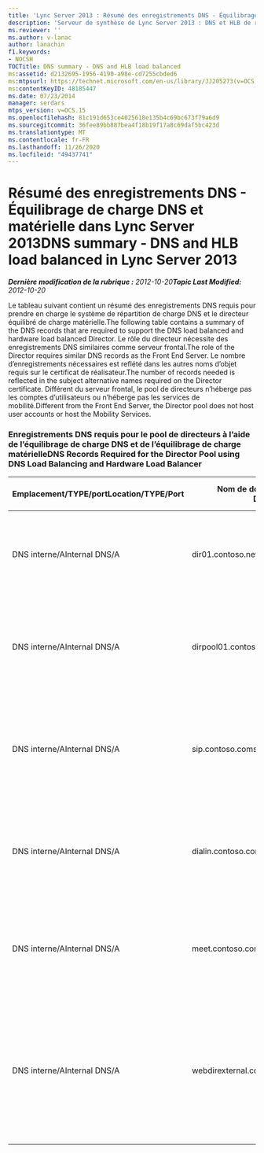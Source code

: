 ```yaml
---
title: 'Lync Server 2013 : Résumé des enregistrements DNS - Équilibrage de charge DNS et matérielle'
description: 'Serveur de synthèse de Lync Server 2013 : DNS et HLB de répartition.'
ms.reviewer: ''
ms.author: v-lanac
author: lanachin
f1.keywords:
- NOCSH
TOCTitle: DNS summary - DNS and HLB load balanced
ms:assetid: d2132695-1956-4190-a98e-cd7255cbded6
ms:mtpsurl: https://technet.microsoft.com/en-us/library/JJ205273(v=OCS.15)
ms:contentKeyID: 48185447
ms.date: 07/23/2014
manager: serdars
mtps_version: v=OCS.15
ms.openlocfilehash: 81c191d653ce4025618e135b4c69bc673f79a6d9
ms.sourcegitcommit: 36fee89bb887bea4f18b19f17a8c69daf5bc423d
ms.translationtype: MT
ms.contentlocale: fr-FR
ms.lasthandoff: 11/26/2020
ms.locfileid: "49437741"
---
```

# <a name="dns-summary---dns-and-hlb-load-balanced-in-lync-server-2013"></a><span data-ttu-id="f62fd-103">Résumé des enregistrements DNS - Équilibrage de charge DNS et matérielle dans Lync Server 2013</span><span class="sxs-lookup"><span data-stu-id="f62fd-103">DNS summary - DNS and HLB load balanced in Lync Server 2013</span></span>

<div data-xmlns="http://www.w3.org/1999/xhtml">

<div class="topic" data-xmlns="http://www.w3.org/1999/xhtml" data-msxsl="urn:schemas-microsoft-com:xslt" data-cs="https://msdn.microsoft.com/">

<div data-asp="https://msdn2.microsoft.com/asp">



</div>

<div id="mainSection">

<div id="mainBody"><span data-ttu-id="f62fd-104">

<span> </span></span><span class="sxs-lookup"><span data-stu-id="f62fd-104">

<span> </span></span></span>

<span data-ttu-id="f62fd-105">_**Dernière modification de la rubrique :** 2012-10-20_</span><span class="sxs-lookup"><span data-stu-id="f62fd-105">_**Topic Last Modified:** 2012-10-20_</span></span>

<span data-ttu-id="f62fd-106">Le tableau suivant contient un résumé des enregistrements DNS requis pour prendre en charge le système de répartition de charge DNS et le directeur équilibré de charge matérielle.</span><span class="sxs-lookup"><span data-stu-id="f62fd-106">The following table contains a summary of the DNS records that are required to support the DNS load balanced and hardware load balanced Director.</span></span> <span data-ttu-id="f62fd-107">Le rôle du directeur nécessite des enregistrements DNS similaires comme serveur frontal.</span><span class="sxs-lookup"><span data-stu-id="f62fd-107">The role of the Director requires similar DNS records as the Front End Server.</span></span> <span data-ttu-id="f62fd-108">Le nombre d’enregistrements nécessaires est reflété dans les autres noms d’objet requis sur le certificat de réalisateur.</span><span class="sxs-lookup"><span data-stu-id="f62fd-108">The number of records needed is reflected in the subject alternative names required on the Director certificate.</span></span> <span data-ttu-id="f62fd-109">Différent du serveur frontal, le pool de directeurs n’héberge pas les comptes d’utilisateurs ou n’héberge pas les services de mobilité.</span><span class="sxs-lookup"><span data-stu-id="f62fd-109">Different from the Front End Server, the Director pool does not host user accounts or host the Mobility Services.</span></span>

### <a name="dns-records-required-for-the-director-pool-using-dns-load-balancing-and-hardware-load-balancer"></a><span data-ttu-id="f62fd-110">Enregistrements DNS requis pour le pool de directeurs à l’aide de l’équilibrage de charge DNS et de l’équilibrage de charge matérielle</span><span class="sxs-lookup"><span data-stu-id="f62fd-110">DNS Records Required for the Director Pool using DNS Load Balancing and Hardware Load Balancer</span></span>

<table>
<colgroup>
<col style="width: 25%" />
<col style="width: 25%" />
<col style="width: 25%" />
<col style="width: 25%" />
</colgroup>
<thead>
<tr class="header">
<th><span data-ttu-id="f62fd-111">Emplacement/TYPE/port</span><span class="sxs-lookup"><span data-stu-id="f62fd-111">Location/TYPE/Port</span></span></th>
<th><span data-ttu-id="f62fd-112">Nom de domaine complet/enregistrement DNS</span><span class="sxs-lookup"><span data-stu-id="f62fd-112">FQDN/DNS Record</span></span></th>
<th><span data-ttu-id="f62fd-113">IP address/FQDN</span><span class="sxs-lookup"><span data-stu-id="f62fd-113">IP Address/FQDN</span></span></th>
<th><span data-ttu-id="f62fd-114">Cartes sur/Commentaires</span><span class="sxs-lookup"><span data-stu-id="f62fd-114">Maps to/Comments</span></span></th>
</tr>
</thead>
<tbody>
<tr class="odd">
<td><p><span data-ttu-id="f62fd-115">DNS interne/A</span><span class="sxs-lookup"><span data-stu-id="f62fd-115">Internal DNS/A</span></span></p></td>
<td><p><span data-ttu-id="f62fd-116">dir01.contoso.net</span><span class="sxs-lookup"><span data-stu-id="f62fd-116">dir01.contoso.net</span></span></p></td>
<td><p><span data-ttu-id="f62fd-117">directeur</span><span class="sxs-lookup"><span data-stu-id="f62fd-117">Director</span></span></p></td>
<td><p><span data-ttu-id="f62fd-118">Enregistrement hôte de Director utilisé pour la réplication et le serveur vers serveur</span><span class="sxs-lookup"><span data-stu-id="f62fd-118">Director host record used for replication and server to server</span></span></p></td>
</tr>
<tr class="even">
<td><p><span data-ttu-id="f62fd-119">DNS interne/A</span><span class="sxs-lookup"><span data-stu-id="f62fd-119">Internal DNS/A</span></span></p></td>
<td><p><span data-ttu-id="f62fd-120">dirpool01.contoso.net</span><span class="sxs-lookup"><span data-stu-id="f62fd-120">dirpool01.contoso.net</span></span></p></td>
<td><p><span data-ttu-id="f62fd-121">pool de directeurs</span><span class="sxs-lookup"><span data-stu-id="f62fd-121">Director pool</span></span></p></td>
<td><p><span data-ttu-id="f62fd-122">Enregistrement hôte du pool de directeurs d’équilibrage de charge DNS pour serveur à serveur</span><span class="sxs-lookup"><span data-stu-id="f62fd-122">Host record for the DNS load balanced Director pool for server to server</span></span></p></td>
</tr>
<tr class="odd">
<td><p><span data-ttu-id="f62fd-123">DNS interne/A</span><span class="sxs-lookup"><span data-stu-id="f62fd-123">Internal DNS/A</span></span></p></td>
<td><p><span data-ttu-id="f62fd-124">sip.contoso.com</span><span class="sxs-lookup"><span data-stu-id="f62fd-124">sip.contoso.com</span></span></p></td>
<td><p><span data-ttu-id="f62fd-125">pool de directeurs</span><span class="sxs-lookup"><span data-stu-id="f62fd-125">Director pool</span></span></p></td>
<td><p><span data-ttu-id="f62fd-126">Protocole SIP (Session Initiation Protocol) à partir de l’interface interne du serveur Edge</span><span class="sxs-lookup"><span data-stu-id="f62fd-126">Inbound session initiation protocol (SIP) from the internal interface of the Edge Server</span></span></p></td>
</tr>
<tr class="even">
<td><p><span data-ttu-id="f62fd-127">DNS interne/A</span><span class="sxs-lookup"><span data-stu-id="f62fd-127">Internal DNS/A</span></span></p></td>
<td><p><span data-ttu-id="f62fd-128">dialin.contoso.com</span><span class="sxs-lookup"><span data-stu-id="f62fd-128">dialin.contoso.com</span></span></p></td>
<td><p><span data-ttu-id="f62fd-129">HLB VIP du pool de réalisateurs</span><span class="sxs-lookup"><span data-stu-id="f62fd-129">Director pool HLB VIP</span></span></p></td>
<td><p><span data-ttu-id="f62fd-130">Équilibrage de charge matérielle publié services Web de numérotation à partir du proxy inverse</span><span class="sxs-lookup"><span data-stu-id="f62fd-130">Hardware load balanced published dialin web services from reverse proxy</span></span></p></td>
</tr>
<tr class="odd">
<td><p><span data-ttu-id="f62fd-131">DNS interne/A</span><span class="sxs-lookup"><span data-stu-id="f62fd-131">Internal DNS/A</span></span></p></td>
<td><p><span data-ttu-id="f62fd-132">meet.contoso.com</span><span class="sxs-lookup"><span data-stu-id="f62fd-132">meet.contoso.com</span></span></p></td>
<td><p><span data-ttu-id="f62fd-133">HLB VIP du pool de réalisateurs</span><span class="sxs-lookup"><span data-stu-id="f62fd-133">Director pool HLB VIP</span></span></p></td>
<td><p><span data-ttu-id="f62fd-134">Équilibrage de charge matérielle publié avec les services Web à partir du proxy inverse</span><span class="sxs-lookup"><span data-stu-id="f62fd-134">Hardware load balanced published meet web services from reverse proxy</span></span></p></td>
</tr>
<tr class="even">
<td><p><span data-ttu-id="f62fd-135">DNS interne/A</span><span class="sxs-lookup"><span data-stu-id="f62fd-135">Internal DNS/A</span></span></p></td>
<td><p><span data-ttu-id="f62fd-136">webdirexternal.contoso.com</span><span class="sxs-lookup"><span data-stu-id="f62fd-136">webdirexternal.contoso.com</span></span></p></td>
<td><p><span data-ttu-id="f62fd-137">HLB VIP du pool de réalisateurs</span><span class="sxs-lookup"><span data-stu-id="f62fd-137">Director pool HLB VIP</span></span></p></td>
<td><p><span data-ttu-id="f62fd-138">Équilibrage de la charge matérielle publié et définie par les services Web externes du ticket de proxy inverse pour le pool de réalisateurs</span><span class="sxs-lookup"><span data-stu-id="f62fd-138">Hardware load balanced published and defined by the reverse proxy Web Ticket external web services for the Director pool</span></span></p></td>
</tr>
</tbody>
</table><span data-ttu-id="f62fd-139">


</div>

<span> </span>

</div>

</div>

</span><span class="sxs-lookup"><span data-stu-id="f62fd-139">


</div>

<span> </span>

</div>

</div>

</span></span></div>

